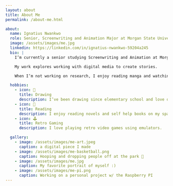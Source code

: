 ```yaml
---
layout: about
title: About Me
permalink: /about-me.html

about:
  name: Ignatius Nwankwo
  role: Senior, Screenwriting and Animation Major at Morgan State University
  image: /assets/images/me.jpg
  linkedin: https://linkedin.com/in/ignatius-nwankwo-59204a245
  bio: |
    I’m currently a senior studying Screenwriting and Animation at Morgan State University in Baltimore, Maryland. I expect to graduate in 2026.

    My work explores working with digital media to create stories.

    When I’m not working on research, I enjoy reading manga and watching anime.

  hobbies:
    - icon: 🎨
      title: Drawing
      description: I’ve been drawing since elementary school and love digital art.
    - icon: 📕
      title: Reading
      description: I enjoy reading novels and self help books on my spare time.
    - icon: 🕹️
      title: Retro Gaming
      description: I love playing retro video games using emulators.

  gallery:
    - image: /assets/images/me-art.jpeg
      caption: a digital piece I made
    - image: /assets/images/me-basketball.png
      caption: Hooping and dropping people off at the park 🏀
    - image: /assets/images/me.jpg
      caption: My favorite portrait of myself :)
    - image: /assets/images/me-pi.png
      caption: Working on a personal project w/ the Raspberry PI
---
```

